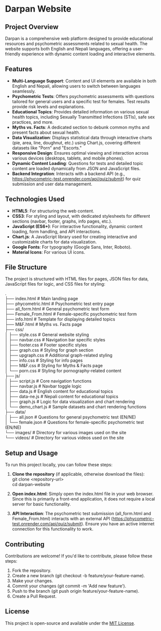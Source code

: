 # **Darpan Website**

## **Project Overview**

Darpan is a comprehensive web platform designed to provide educational resources and psychometric assessments related to sexual health. The website supports both English and Nepali languages, offering a user-friendly experience with dynamic content loading and interactive elements.

## **Features**

* **Multi-Language Support**: Content and UI elements are available in both English and Nepali, allowing users to switch between languages seamlessly.  
* **Psychometric Tests**: Offers psychometric assessments with questions tailored for general users and a specific test for females. Test results provide risk levels and explanations.  
* **Educational Topics**: Provides detailed information on various sexual health topics, including Sexually Transmitted Infections (STIs), safe sex practices, and more.  
* **Myths vs. Facts**: A dedicated section to debunk common myths and present facts about sexual health.  
* **Data Visualization**: Displays statistical data through interactive charts (pie, area, line, doughnut, etc.) using Chart.js, covering different datasets like "Porn" and "Escorts."  
* **Responsive Design**: Ensures optimal viewing and interaction across various devices (desktops, tablets, and mobile phones).  
* **Dynamic Content Loading**: Questions for tests and detailed topic content are loaded dynamically from JSON and JavaScript files.  
* **Backend Integration**: Interacts with a backend API (e.g., https://phycometric-test.onrender.com/api/quiz/submit) for quiz submission and user data management.

## **Technologies Used**

* **HTML5**: For structuring the web content.  
* **CSS3**: For styling and layout, with dedicated stylesheets for different sections (navbar, footer, graphs, info pages, etc.).  
* **JavaScript (ES6+)**: For interactive functionality, dynamic content loading, form handling, and API interactions.  
* **Chart.js**: A JavaScript library used for creating interactive and customizable charts for data visualization.  
* **Google Fonts**: For typography (Google Sans, Inter, Roboto).  
* **Material Icons**: For various UI icons.

## **File Structure**

The project is structured with HTML files for pages, JSON files for data, JavaScript files for logic, and CSS files for styling:

.  
├── index.html                  \# Main landing page  
├── phycometric.html            \# Psychometric test entry page  
├── all\_form.html               \# General psychometric test form  
├── Female\_From.html            \# Female-specific psychometric test form  
├── info.html                   \# Template for displaying detailed topics  
├── M\&F.html                    \# Myths vs. Facts page  
├── css/  
│   ├── style.css               \# General website styling  
│   ├── navbar.css              \# Navigation bar specific styles  
│   ├── footer.css              \# Footer specific styles  
│   ├── graph.css               \# Styling for graph section  
│   ├── upgraph.css             \# Additional graph-related styling  
│   ├── info.css                \# Styling for info pages  
│   ├── M\&F.css                 \# Styling for Myths & Facts page  
│   └── porn.css                \# Styling for pornography-related content  
├── js/  
│   ├── script.js               \# Core navigation functions  
│   ├── navbar.js               \# Navbar toggle logic  
│   ├── data.js                 \# English content for educational topics  
│   ├── data-ne.js              \# Nepali content for educational topics  
│   ├── graph.js                \# Logic for data visualization and chart rendering  
│   └── demo\_chart.js           \# Sample datasets and chart rendering functions  
├── data/  
│   ├── all.json                \# Questions for general psychometric test (EN/NE)  
│   └── female.json             \# Questions for female-specific psychometric test (EN/NE)  
└── images/                     \# Directory for various images used on the site  
└── videos/		         \# Directory for various videos used on the site

## **Setup and Usage**

To run this project locally, you can follow these steps:

1. **Clone the repository** (if applicable, otherwise download the files):  
   git clone \<repository-url\>  
   cd darpan-website

2. **Open index.html**: Simply open the index.html file in your web browser. Since this is primarily a front-end application, it does not require a local server for basic functionality.  
3. **API Interaction**: The psychometric test submission (all\_form.html and Female\_From.html) interacts with an external API (https://phycometric-test.onrender.com/api/quiz/submit). Ensure you have an active internet connection for this functionality to work.

## **Contributing**

Contributions are welcome\! If you'd like to contribute, please follow these steps:

1. Fork the repository.  
2. Create a new branch (git checkout \-b feature/your-feature-name).  
3. Make your changes.  
4. Commit your changes (git commit \-m 'Add new feature').  
5. Push to the branch (git push origin feature/your-feature-name).  
6. Create a Pull Request.

## **License**

This project is open-source and available under the [MIT License](https://opensource.org/licenses/MIT).